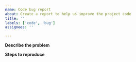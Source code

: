 ```yaml
---
name: Code bug report
about: Create a report to help us improve the project code
title: ''
labels: ['code', 'bug']
assignees: ''

---
```


**Describe the problem**
<!-- A clear and concise description of the problem, what result did you expect, what did you get? -->

**Steps to reproduce**
<!-- Describe the steps required to reproduce the problem, see <https://stackoverflow.com/help/minimal-reproducible-example>  -->
